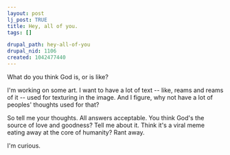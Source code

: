 ```yaml
--- 
layout: post
lj_post: TRUE
title: Hey, all of you.
tags: []

drupal_path: hey-all-of-you
drupal_nid: 1106
created: 1042477440
---
```

What do you think God is, or is like?

I'm working on some art. I want to have a lot of text -- like, reams and reams of it -- used for texturing in the image. And I figure, why not have a lot of peoples' thoughts used for that?

So tell me your thoughts. All answers acceptable. You think God's the source of love and goodness? Tell me about it. Think it's a viral meme eating away at the core of humanity? Rant away.

I'm curious.
